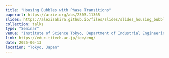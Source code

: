 ```yaml
---
title: "Housing Bubbles with Phase Transitions"
paperurl: https://arxiv.org/abs/2303.11365
slides: https://alexisakira.github.io/files/slides/slides_housing_bubble.pdf
collection: talks
type: "Seminar"
venue: "Institute of Science Tokyo, Department of Industrial Engineering and Economics"
link: https://educ.titech.ac.jp/iee/eng/
date: 2025-06-13
location: "Tokyo, Japan"
---
```

